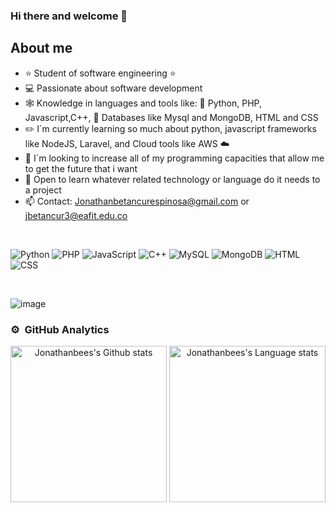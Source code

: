 ### Hi there and welcome 👋

## About me

- ⭐ Student of software engineering ⭐ 
- 💻 Passionate about software development
- 🕸️ Knowledge in languages and tools like: 🐍 Python, PHP, Javascript,C++, 🗻 Databases like Mysql and MongoDB, HTML and CSS
- ✏️ I´m currently learning so much about python, javascript frameworks like NodeJS, Laravel, and Cloud tools like AWS ☁️
- 🏹 I´m looking to increase all of my programming capacities that allow me to get the future that i want
- 🗿  Open to learn whatever related technology or language do it needs to a project
- 📫 Contact: Jonathanbetancurespinosa@gmail.com or jbetancur3@eafit.edu.co
<br>

![Python](https://badgen.net/badge/Python/3.12/green) ![PHP](https://badgen.net/badge/PHP/8.12/blue) ![JavaScript](https://badgen.net/badge/JavaScript/ES7/yellow) ![C++](https://badgen.net/badge/C++/20/blue) ![MySQL](https://badgen.net/badge/MySQL/8.4/orange) ![MongoDB](https://badgen.net/badge/MongoDB/7.0/green) ![HTML](https://badgen.net/badge/HTML/5/red) ![CSS](https://badgen.net/badge/CSS/3/blue)

<br>

![image](https://www.codewars.com/users/Jonathanbees/badges/large)

### ⚙️ &nbsp;GitHub Analytics

<div align="center"> 
  <img height=250 src="https://github-readme-stats.vercel.app/api?username=Jonathanbees&include_all_commits=true&show_icons=true&line_height=28&hide_border=true&rank_icon=percentile&card_width=1px&exclude_repo=github-readme-stats&theme=transparent&custom_title=Jonathanbees%27s+Github+stats" alt="Jonathanbees's Github stats" />
  <img height=250 src="https://github-readme-stats.vercel.app/api/top-langs/?username=Jonathanbees&layout=donut&langs_count=8&line_height=0.5&hide=HTML&hide_title=true&hide_border=true&role=owner,collaborator&theme=transparent&custom_title=Jonathanbees%27s+Language+stats&card_width=1px" alt="Jonathanbees's Language stats" />
  <!-- Donut
  <img height=259 src="https://github-readme-stats-git-masterrstaa-rickstaa.vercel.app/api/top-langs/?username=quitotactico&layout=donut&langs_count=6&hide=HTML&hide_border=true&role=owner,collaborator&theme=transparent&custom_title=QuitoTactico%27s+Language+stats" alt="QuitoTactico's Language stats" />
  -->
</div>
